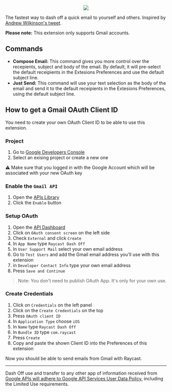 <p align="center">
   <img src="https://github.com/raycast/extensions/assets/372831/ff641a3a-60c1-42a7-b510-80bb5846bb82">
 </p>

The fastest way to dash off a quick email to yourself and others. Inspired by [Andrew Wilkinson's tweet](https://twitter.com/awilkinson/status/1748429141601579328).

**Please note:** This extension only supports Gmail accounts.

## Commands

- **Compose Email:** This command gives you more control over the recepients, subject and body of the email. By default, it will pre-select the default receipients in the Extesions Preferences and use the default subject line.
- **Just Send:** This command will use your text selection as the body of the email and send it to the default receipients in the Extesions Preferences, using the default subject line.

## How to get a Gmail OAuth Client ID

You need to create your own OAuth Client ID to be able to use this extension.

### Project

1. Go to [Google Developers Console](https://console.developers.google.com)
2. Select an exising project or create a new one

⚠️ Make sure that you logged in with the Google Account which will be associated with your new OAuth key

### Enable the `Gmail API`

1. Open the [APIs Library](https://console.cloud.google.com/apis/library/gmail.googleapis.com)
2. Click the `Enable` button

### Setup OAuth

1. Open the [API Dashboard](https://console.cloud.google.com/apis/dashboard)
2. Click on `OAuth consent screen` on the left side
3. Check `External` and click `Create`
4. In `App Name` type `Raycast Dash Off`
5. In `User Support Mail` select your own email address
6. Go to `Test Users` and add the Gmail email address you'll use with this extension
7. in `Developer Contact Info` type your own email address
8. Press `Save and Continue`

> Note: You don't need to publish OAuth App. It's only for your own use.

### Create Credentials

1. Click on `Credentials` on the left panel
2. Click on the `Create Credentials` on the top
3. Press `OAuth client ID`
4. In `Application Type` choose `iOS`
5. In `Name` type `Raycast Dash Off`
6. In `Bundle ID` type `com.raycast`
7. Press `Create`
8. Copy and paste the shown Client ID into the Preferences of this extension

Now you should be able to send emails from Gmail with Raycast.

---

Dash Off use and transfer to any other app of information received from [Google APIs will adhere to Google API Services User Data Policy](https://developers.google.com/terms/api-services-user-data-policy#additional_requirements_for_specific_api_scopes), including the Limited Use requirements.
